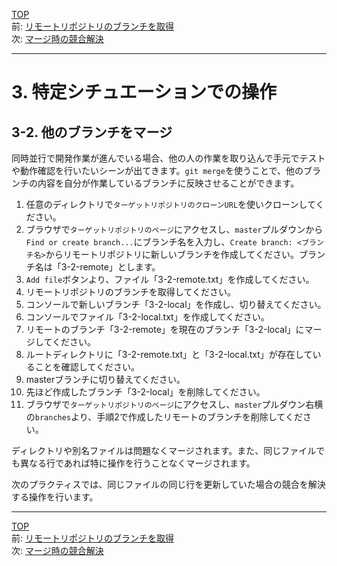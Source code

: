 [TOP](../README.md)   
前: [リモートリポジトリのブランチを取得](./fetch.md)  
次: [マージ時の競合解決](./conflict.md)  

---

# 3. 特定シチュエーションでの操作
## 3-2. 他のブランチをマージ
同時並行で開発作業が進んでいる場合、他の人の作業を取り込んで手元でテストや動作確認を行いたいシーンが出てきます。`git merge`を使うことで、他のブランチの内容を自分が作業しているブランチに反映させることができます。  

1. 任意のディレクトリで`ターゲットリポジトリのクローンURL`を使いクローンしてください。
2. ブラウザで`ターゲットリポジトリのページ`にアクセスし、`master`プルダウンから`Find or create branch...`にブランチ名を入力し、`Create branch: <ブランチ名>`からリモートリポジトリに新しいブランチを作成してください。ブランチ名は「3-2-remote」とします。
3. `Add file`ボタンより、ファイル「3-2-remote.txt」を作成してください。
4. リモートリポジトリのブランチを取得してください。
5. コンソールで新しいブランチ「3-2-local」を作成し、切り替えてください。
6. コンソールでファイル「3-2-local.txt」を作成してください。
7. リモートのブランチ「3-2-remote」を現在のブランチ「3-2-local」にマージしてください。
8. ルートディレクトリに「3-2-remote.txt」と「3-2-local.txt」が存在していることを確認してください。
9. masterブランチに切り替えてください。
10. 先ほど作成したブランチ「3-2-local」を削除してください。
11. ブラウザで`ターゲットリポジトリのページ`にアクセスし、`master`プルダウン右横の`branches`より、手順2で作成したリモートのブランチを削除してください。

ディレクトリや別名ファイルは問題なくマージされます。また、同じファイルでも異なる行であれば特に操作を行うことなくマージされます。  

次のプラクティスでは、同じファイルの同じ行を更新していた場合の競合を解決する操作を行います。

--- 

[TOP](../README.md)   
前: [リモートリポジトリのブランチを取得](./fetch.md)  
次: [マージ時の競合解決](./conflict.md)  